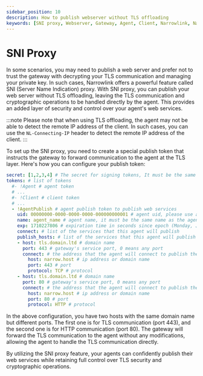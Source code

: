 ```yaml
---
sidebar_position: 10
description: How to publish webserver without TLS offloading
keywords: [SNI proxy, Webserver, Gateway, Agent, Client, Narrowlink, Narrow, Link, Networking, Internet, Security, Privacy, Open Source, Self-hosted, Tutorial, How-to, Guide, Nat, Firewall, Proxy, Reverse Proxy, Tunnel]
---
```


# SNI Proxy

In some scenarios, you may need to publish a web server and prefer not to trust the gateway with decrypting your TLS communication and managing your private key. In such cases, Narrowlink offers a powerful feature called SNI (Server Name Indication) proxy. With SNI proxy, you can publish your web server without TLS offloading, leaving the TLS communication and cryptographic operations to be handled directly by the agent. This provides an added layer of security and control over your agent's web services.

:::note
Please note that when using TLS offloading, the agent may not be able to detect the remote IP address of the client. In such cases, you can use the `NL-Connecting-IP` header to detect the remote IP address of the client.
:::

To set up the SNI proxy, you need to create a special publish token that instructs the gateway to forward communication to the agent at the TLS layer. Here's how you can configure your publish token:

```yaml
secret: [1,2,3,4] # The secret for signing tokens, It must be the same as the gateway token secret, it is as byte array
tokens: # list of tokens
  #- !Agent # agent token
  # ...
  #- !Client # client token
  # ...
  - !AgentPublish # agent publish token to publish web services
    uid: 00000000-0000-0000-0000-000000000001 # agent uid, please use a unique uid for each user
    name: agent_name # agent name, it must be the same name as the agent name in the agent token
    exp: 1710227806 # expiration time in seconds since epoch (Monday, January 1, 2024 0:00:00 GMT)
    connect: # list of the services that this agent will publish
    publish_hosts: # list of the services that this agent will publish
    - host: tls.domain.ltd # domain name
      port: 443 # gateway's service port, 0 means any port
      connect: # the address that the agent will connect to publish the service
        host: narrow.host # ip address or domain name
        port: 443 # port
        protocol: TCP # protocol
    - host: tls.domain.ltd # domain name
      port: 80 # gateway's service port, 0 means any port
      connect: # the address that the agent will connect to publish the service
        host: narrow.host # ip address or domain name
        port: 80 # port
        protocol: HTTP # protocol
```

In the above configuration, you have two hosts with the same domain name but different ports. The first one is for TLS communication (port 443), and the second one is for HTTP communication (port 80). The gateway will forward the TLS communication to the agent without any modifications, allowing the agent to handle the TLS communication directly.


By utilizing the SNI proxy feature, your agents can confidently publish their web services while retaining full control over TLS security and cryptographic operations.
